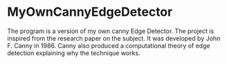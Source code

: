 # MyOwnCannyEdgeDetector
The program is a version of my own canny Edge Detector. The project is inspired from the research paper on the subject. It was developed by John F. Canny in 1986. Canny also produced a computational theory of edge detection explaining why the technique works. 
